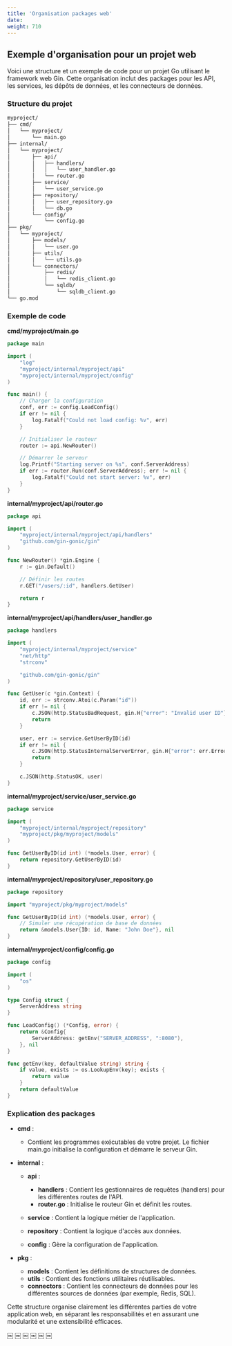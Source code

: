 ```yaml
---
title: 'Organisation packages web'
date: 
weight: 710
---
```


## Exemple d'organisation pour un projet web


Voici une structure et un exemple de code pour un projet Go utilisant le framework web Gin. Cette organisation inclut des packages pour les API, les services, les dépôts de données, et les connecteurs de données.

### Structure du projet

```bash
myproject/
├── cmd/
│   └── myproject/
│       └── main.go
├── internal/
│   └── myproject/
│       ├── api/
│       │   ├── handlers/
│       │   │   └── user_handler.go
│       │   └── router.go
│       ├── service/
│       │   └── user_service.go
│       ├── repository/
│       │   ├── user_repository.go
│       │   └── db.go
│       └── config/
│           └── config.go
├── pkg/
│   └── myproject/
│       ├── models/
│       │   └── user.go
│       ├── utils/
│       │   └── utils.go
│       └── connectors/
│           ├── redis/
│           │   └── redis_client.go
│           └── sqldb/
│               └── sqldb_client.go
└── go.mod
```

### Exemple de code

**cmd/myproject/main.go**

```go
package main

import (
	"log"
	"myproject/internal/myproject/api"
	"myproject/internal/myproject/config"
)

func main() {
	// Charger la configuration
	conf, err := config.LoadConfig()
	if err != nil {
		log.Fatalf("Could not load config: %v", err)
	}

	// Initialiser le routeur
	router := api.NewRouter()

	// Démarrer le serveur
	log.Printf("Starting server on %s", conf.ServerAddress)
	if err := router.Run(conf.ServerAddress); err != nil {
		log.Fatalf("Could not start server: %v", err)
	}
}
```

**internal/myproject/api/router.go**

```go
package api

import (
	"myproject/internal/myproject/api/handlers"
	"github.com/gin-gonic/gin"
)

func NewRouter() *gin.Engine {
	r := gin.Default()

	// Définir les routes
	r.GET("/users/:id", handlers.GetUser)

	return r
}
```

**internal/myproject/api/handlers/user_handler.go**

```go
package handlers

import (
	"myproject/internal/myproject/service"
	"net/http"
	"strconv"

	"github.com/gin-gonic/gin"
)

func GetUser(c *gin.Context) {
	id, err := strconv.Atoi(c.Param("id"))
	if err != nil {
		c.JSON(http.StatusBadRequest, gin.H{"error": "Invalid user ID"})
		return
	}

	user, err := service.GetUserByID(id)
	if err != nil {
		c.JSON(http.StatusInternalServerError, gin.H{"error": err.Error()})
		return
	}

	c.JSON(http.StatusOK, user)
}
```

**internal/myproject/service/user_service.go**

```go
package service

import (
	"myproject/internal/myproject/repository"
	"myproject/pkg/myproject/models"
)

func GetUserByID(id int) (*models.User, error) {
	return repository.GetUserByID(id)
}
```

**internal/myproject/repository/user_repository.go**

```go
package repository

import "myproject/pkg/myproject/models"

func GetUserByID(id int) (*models.User, error) {
	// Simuler une récupération de base de données
	return &models.User{ID: id, Name: "John Doe"}, nil
}
```

**internal/myproject/config/config.go**

```go
package config

import (
	"os"
)

type Config struct {
	ServerAddress string
}

func LoadConfig() (*Config, error) {
	return &Config{
		ServerAddress: getEnv("SERVER_ADDRESS", ":8080"),
	}, nil
}

func getEnv(key, defaultValue string) string {
	if value, exists := os.LookupEnv(key); exists {
		return value
	}
	return defaultValue
}
```

### Explication des packages

- **cmd** :

    * Contient les programmes exécutables de votre projet. Le fichier main.go initialise la configuration et démarre le serveur Gin.

- **internal** :

    * **api** :
        - **handlers** : Contient les gestionnaires de requêtes (handlers) pour les différentes routes de l'API.
        - **router.go** : Initialise le routeur Gin et définit les routes.

    * **service** : Contient la logique métier de l'application.
    * **repository** : Contient la logique d'accès aux données.
    * **config** : Gère la configuration de l'application.

- **pkg** :

    * **models** : Contient les définitions de structures de données.
    * **utils** : Contient des fonctions utilitaires réutilisables.
    * **connectors** : Contient les connecteurs de données pour les différentes sources de données (par exemple, Redis, SQL).

Cette structure organise clairement les différentes parties de votre application web, en séparant les responsabilités et en assurant une modularité et une extensibilité efficaces.

￼
￼
￼
￼
￼
￼
